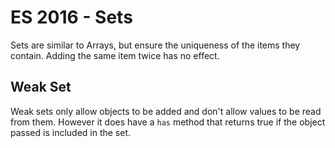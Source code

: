 # ES 2016 - Sets

Sets are similar to Arrays, but ensure the uniqueness of the items they contain.
Adding the same item twice has no effect. 

## Weak Set

Weak sets only allow objects to be added and don't allow values to be read from
them. However it does have a `has` method that returns true if the object passed
is included in the set.
